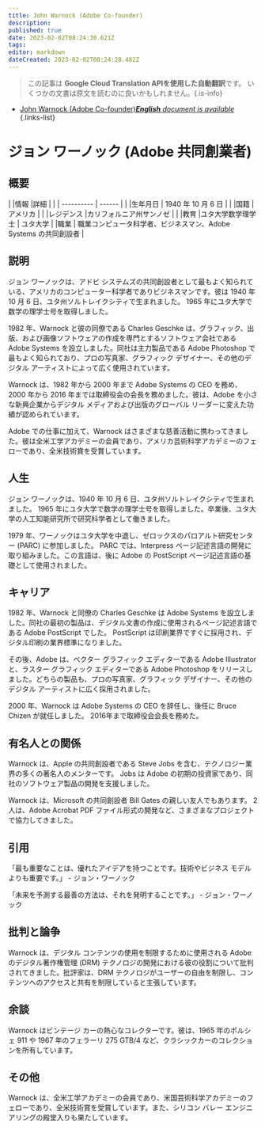 ```yaml
---
title: John Warnock (Adobe Co-founder)
description: 
published: true
date: 2023-02-02T08:24:30.621Z
tags: 
editor: markdown
dateCreated: 2023-02-02T08:24:28.482Z
---
```


> この記事は **Google Cloud Translation APIを使用した自動翻訳**です。
いくつかの文書は原文を読むのに良いかもしれません。{.is-info}



- [John Warnock (Adobe Co-founder)***English** document is available*](/en/Knowledge-base/Dictionary/Person/john-warnock-adobe-co-founder)
{.links-list}


# ジョン ワーノック (Adobe 共同創業者)

## 概要

| |情報 |詳細 |
| | ---------- | ------ |
| |生年月日 | 1940 年 10 月 6 日 |
| |国籍 |アメリカ |
| |レジデンス |カリフォルニア州サンノゼ |
| |教育 |ユタ大学数学理学士 | ユタ大学
| |職業 | 職業コンピュータ科学者、ビジネスマン、Adobe Systems の共同創設者 |

## 説明

ジョン ワーノックは、アドビ システムズの共同創設者として最もよく知られている、アメリカのコンピューター科学者でありビジネスマンです。彼は 1940 年 10 月 6 日、ユタ州ソルトレイクシティで生まれました。 1965 年にユタ大学で数学の理学士号を取得しました。

1982 年、Warnock と彼の同僚である Charles Geschke は、グラフィック、出版、および画像ソフトウェアの作成を専門とするソフトウェア会社である Adobe Systems を設立しました。同社は主力製品である Adobe Photoshop で最もよく知られており、プロの写真家、グラフィック デザイナー、その他のデジタル アーティストによって広く使用されています。

Warnock は、1982 年から 2000 年まで Adobe Systems の CEO を務め、2000 年から 2016 年までは取締役会の会長を務めました。彼は、Adobe を小さな新興企業からデジタル メディアおよび出版のグローバル リーダーに変えた功績が認められています。

Adobe での仕事に加えて、Warnock はさまざまな慈善活動に携わってきました。彼は全米工学アカデミーの会員であり、アメリカ芸術科学アカデミーのフェローであり、全米技術賞を受賞しています。

## 人生

ジョン ワーノックは、1940 年 10 月 6 日、ユタ州ソルトレイクシティで生まれました。 1965 年にユタ大学で数学の理学士号を取得しました。卒業後、ユタ大学の人工知能研究所で研究科学者として働きました。

1979 年、ワーノックはユタ大学を中退し、ゼロックスのパロアルト研究センター (PARC) に参加しました。 PARC では、Interpress ページ記述言語の開発に取り組みました。この言語は、後に Adobe の PostScript ページ記述言語の基礎として使用されました。

## キャリア

1982 年、Warnock と同僚の Charles Geschke は Adobe Systems を設立しました。同社の最初の製品は、デジタル文書の作成に使用されるページ記述言語である Adobe PostScript でした。 PostScript は印刷業界ですぐに採用され、デジタル印刷の業界標準になりました。

その後、Adobe は、ベクター グラフィック エディターである Adobe Illustrator と、ラスター グラフィック エディターである Adobe Photoshop をリリースしました。どちらの製品も、プロの写真家、グラフィック デザイナー、その他のデジタル アーティストに広く採用されました。

2000 年、Warnock は Adobe Systems の CEO を辞任し、後任に Bruce Chizen が就任しました。 2016年まで取締役会会長を務めた。

## 有名人との関係

Warnock は、Apple の共同創設者である Steve Jobs を含む、テクノロジー業界の多くの著名人のメンターです。 Jobs は Adobe の初期の投資家であり、同社のソフトウェア製品の開発を支援しました。

Warnock は、Microsoft の共同創設者 Bill Gates の親しい友人でもあります。 2 人は、Adobe Acrobat PDF ファイル形式の開発など、さまざまなプロジェクトで協力してきました。

## 引用

「最も重要なことは、優れたアイデアを持つことです。技術やビジネス モデルよりも重要です。」 - ジョン・ワーノック

「未来を予測する最善の方法は、それを発明することです。」 - ジョン・ワーノック

## 批判と論争

Warnock は、デジタル コンテンツの使用を制限するために使用される Adobe のデジタル著作権管理 (DRM) テクノロジの開発における彼の役割について批判されてきました。批評家は、DRM テクノロジがユーザーの自由を制限し、コンテンツへのアクセスと共有を制限していると主張しています。

## 余談

Warnock はビンテージ カーの熱心なコレクターです。彼は、1965 年のポルシェ 911 や 1967 年のフェラーリ 275 GTB/4 など、クラシックカーのコレクションを所有しています。

## その他

Warnock は、全米工学アカデミーの会員であり、米国芸術科学アカデミーのフェローであり、全米技術賞を受賞しています。また、シリコン バレー エンジニアリングの殿堂入りも果たしています。